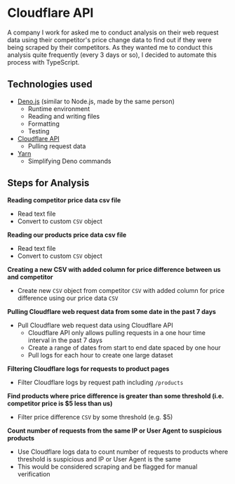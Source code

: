 # Cloudflare API

A company I work for asked me to conduct analysis on their web request data
using their competitor's price change data to find out if they were being
scraped by their competitors. As they wanted me to conduct this analysis quite
frequently (every 3 days or so), I decided to automate this process with
TypeScript.

## Technologies used

- [Deno.js](https://deno.land/) (similar to Node.js, made by the same person)
  - Runtime environment
  - Reading and writing files
  - Formatting
  - Testing
- [Cloudflare API](https://test.com)
  - Pulling request data
- [Yarn](https://test.com)
  - Simplifying Deno commands

## Steps for Analysis

**Reading competitor price data csv file**

- Read text file
- Convert to custom `CSV` object

**Reading our products price data csv file**

- Read text file
- Convert to custom `CSV` object

**Creating a new CSV with added column for price difference between us and
competitor**

- Create new `CSV` object from competitor `CSV` with added column for price
  difference using our price data `CSV`

**Pulling Cloudflare web request data from some date in the past 7 days**

- Pull Cloudflare web request data using Cloudflare API
  - Cloudflare API only allows pulling requests in a one hour time interval in
    the past 7 days
  - Create a range of dates from start to end date spaced by one hour
  - Pull logs for each hour to create one large dataset

**Filtering Cloudflare logs for requests to product pages**

- Filter Cloudflare logs by request path including `/products`

**Find products where price difference is greater than some threshold (i.e.
competitor price is $5 less than us)**

- Filter price difference `CSV` by some threshold (e.g. $5)

**Count number of requests from the same IP or User Agent to suspicious
products**

- Use Cloudflare logs data to count number of requests to products where
  threshold is suspicious and IP or User Agent is the same
- This would be considered scraping and be flagged for manual verification
